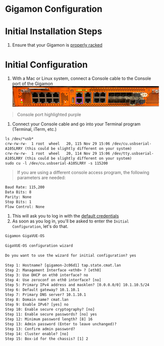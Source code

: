 # Gigamon Configuration

# Initial Installation Steps
1. Ensure that your Gigamon is [properly racked](../hardware-assembly.md)

# Initial Configuration
1. With a Mac or Linux system, connect a Console cable to the Console port of the Gigamon
![](../../images/gigamon-console.png)
> Console port highlighted purple  
1. Connect your Console cable and go into your Terminal program (Terminal, iTerm, etc.)
```
ls /dev/*usb*
crw-rw-rw-  1 root  wheel   20, 115 Nov 29 15:06 /dev/cu.usbserial-A105LRRY (this could be slightly different on your system)
crw-rw-rw-  1 root  wheel   20, 114 Nov 29 15:06 /dev/tty.usbserial-A105LRRY (this could be slightly different on your system)
sudo cu -l /dev/cu.usbserial-A105LRRY -s 115200
```
> If you are using a different console access program, the following parameters are needed:
```
Baud Rate: 115,200
Data Bits: 8
Parity: None
Stop Bits: 1
Flow Control: None
```

1. This will ask you to log in with the [default credentials](../credentials.md)
1. As soon as you log in, you'll be asked to enter the `Initial Configuration`, let's do that.

```
Gigamon GigaVUE-OS

GigaVUE-OS configuration wizard

Do you want to use the wizard for initial configuration? yes

Step 1: Hostname? [gigamon-2c06d1] tap.state.cmat.lan
Step 2: Management Interface <eth0> ? [eth0]
Step 3: Use DHCP on eth0 interface? no
Step 4: Use zeroconf on eth0 interface? [no]
Step 5: Primary IPv4 address and masklen? [0.0.0.0/0] 10.1.10.5/24
Step 6: Default gateway? 10.1.10.1
Step 7: Primary DNS server? 10.1.10.1
Step 8: Domain name? cmat.lan
Step 9: Enable IPv6? [yes] no
Step 10: Enable secure cryptography? [no]
Step 11: Enable secure passwords? [no] yes
Step 12: Minimum password length? [8] 16
Step 13: Admin password (Enter to leave unchanged)?
Step 13: Confirm admin password?
Step 14: Cluster enable? [no]
Step 15: Box-id for the chassis? [1] 2
```
